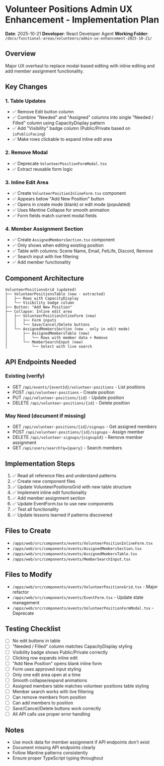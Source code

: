 # Volunteer Positions Admin UX Enhancement - Implementation Plan

**Date**: 2025-10-21
**Developer**: React Developer Agent
**Working Folder**: `/docs/functional-areas/volunteers/admin-ux-enhancement-2025-10-21/`

## Overview
Major UX overhaul to replace modal-based editing with inline editing and add member assignment functionality.

## Key Changes

### 1. Table Updates
- ✅ Remove Edit button column
- ✅ Combine "Needed" and "Assigned" columns into single "Needed / Filled" column using CapacityDisplay pattern
- ✅ Add "Visibility" badge column (Public/Private based on `isPublicFacing`)
- ✅ Make rows clickable to expand inline edit area

### 2. Remove Modal
- ✅ Deprecate `VolunteerPositionFormModal.tsx`
- ✅ Extract reusable form logic

### 3. Inline Edit Area
- ✅ Create `VolunteerPositionInlineForm.tsx` component
- ✅ Appears below "Add New Position" button
- ✅ Opens in create mode (blank) or edit mode (populated)
- ✅ Uses Mantine Collapse for smooth animation
- ✅ Form fields match current modal fields

### 4. Member Assignment Section
- ✅ Create `AssignedMembersSection.tsx` component
- ✅ Only shows when editing existing position
- ✅ Table with columns: Scene Name, Email, FetLife, Discord, Remove
- ✅ Search input with live filtering
- ✅ Add member functionality

## Component Architecture

```
VolunteerPositionsGrid (updated)
├── VolunteerPositionsTable (new - extracted)
│   ├── Rows with CapacityDisplay
│   └── Visibility badge column
├── Button: "Add New Position"
├── Collapse: Inline edit area
│   ├── VolunteerPositionInlineForm (new)
│   │   ├── Form inputs
│   │   └── Save/Cancel/Delete buttons
│   └── AssignedMembersSection (new - only in edit mode)
│       ├── AssignedMembersTable (new)
│       │   └── Rows with member data + Remove
│       └── MemberSearchInput (new)
│           └── Select with live search
```

## API Endpoints Needed

### Existing (verify)
- GET `/api/events/{eventId}/volunteer-positions` - List positions
- POST `/api/volunteer-positions` - Create position
- PUT `/api/volunteer-positions/{id}` - Update position
- DELETE `/api/volunteer-positions/{id}` - Delete position

### May Need (document if missing)
- GET `/api/volunteer-positions/{id}/signups` - Get assigned members
- POST `/api/volunteer-positions/{id}/signups` - Assign member
- DELETE `/api/volunteer-signups/{signupId}` - Remove member assignment
- GET `/api/users/search?q={query}` - Search members

## Implementation Steps

1. ✅ Read all reference files and understand patterns
2. ✅ Create new component files
3. ✅ Update VolunteerPositionsGrid with new table structure
4. ✅ Implement inline edit functionality
5. ✅ Add member assignment section
6. ✅ Update EventForm.tsx to use new components
7. ✅ Test all functionality
8. ✅ Update lessons learned if patterns discovered

## Files to Create

- `/apps/web/src/components/events/VolunteerPositionInlineForm.tsx`
- `/apps/web/src/components/events/AssignedMembersSection.tsx`
- `/apps/web/src/components/events/AssignedMembersTable.tsx`
- `/apps/web/src/components/events/MemberSearchInput.tsx`

## Files to Modify

- `/apps/web/src/components/events/VolunteerPositionsGrid.tsx` - Major refactor
- `/apps/web/src/components/events/EventForm.tsx` - Update state management
- `/apps/web/src/components/events/VolunteerPositionFormModal.tsx` - Deprecate

## Testing Checklist

- [ ] No edit buttons in table
- [ ] "Needed / Filled" column matches CapacityDisplay styling
- [ ] Visibility badge shows Public/Private correctly
- [ ] Clicking row expands inline edit
- [ ] "Add New Position" opens blank inline form
- [ ] Form uses approved input styling
- [ ] Only one edit area open at a time
- [ ] Smooth collapse/expand animations
- [ ] Assigned members table matches volunteer positions table styling
- [ ] Member search works with live filtering
- [ ] Can remove members from position
- [ ] Can add members to position
- [ ] Save/Cancel/Delete buttons work correctly
- [ ] All API calls use proper error handling

## Notes

- Use mock data for member assignment if API endpoints don't exist
- Document missing API endpoints clearly
- Follow Mantine patterns consistently
- Ensure proper TypeScript typing throughout
